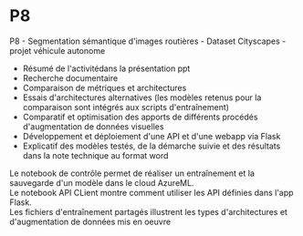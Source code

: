 # P8
P8 - Segmentation sémantique d'images routières - Dataset Cityscapes - projet véhicule autonome
- Résumé de l'activitédans la présentation ppt
- Recherche documentaire
- Comparaison de métriques et architectures
- Essais d'architectures alternatives (les modèles retenus pour la comparaison sont intégrés aux scripts d'entraînement)
- Comparatif et optimisation des apports de différents procédés d'augmentation de données visuelles
- Développement et déploiement d'une API et d'une webapp via Flask
- Explicatif des modèles testés, de la démarche suivie et des résultats dans la note technique au format word

Le notebook de contrôle permet de réaliser un entraînement et la sauvegarde d'un modèle dans le cloud AzureML.<br>
Le notebook API CLient montre comment utiliser les API définies dans l'app Flask.<br>
Les fichiers d'entraînement partagés illustrent les types d'architectures et d'augmentation de données mis en oeuvre
